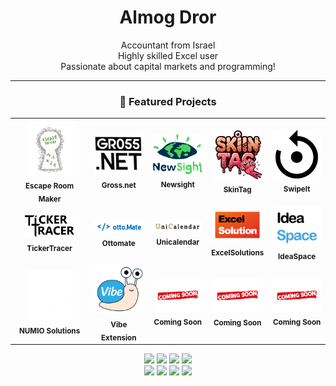 <!-- Profile Header -->
<h1 align="center">Almog Dror</h1>
<p align="center">
  Accountant from Israel<br>
  Highly skilled Excel user <br>
  Passionate about capital markets and programming!
</p>

---

<!-- Projects Grid -->
<h3 align="center">🚀 Featured Projects</h3>
<div align="center">
  <table>
    <tr>
      <td align="center">
        <img src="https://github.com/dalmog123/dalmog123/blob/main/escaperoommaker.png?raw=true" alt="Escape Room Maker" width="80" /><br>
        <sub><b>Escape Room Maker</b></sub>
      </td>
      <td align="center">
        <img src="https://github.com/dalmog123/dalmog123/blob/main/gross.net.png?raw=true" alt="Gross.net" width="80" /><br>
        <sub><b>Gross.net</b></sub>
      </td>
      <td align="center">
        <img src="https://github.com/dalmog123/dalmog123/blob/main/newsight.png?raw=true" alt="NewSight" width="80" /><br>
        <sub><b>Newsight</b></sub>
      </td>
      <td align="center">
        <img src="https://github.com/dalmog123/dalmog123/blob/main/skintag.png?raw=true" alt="SkinTag" width="80" /><br>
        <sub><b>SkinTag</b></sub>
      </td>
      <td align="center">
        <img src="https://github.com/dalmog123/dalmog123/blob/main/swipeit.png?raw=true" alt="SwipeIt Game" width="80" /><br>
        <sub><b>SwipeIt</b></sub>
      </td>
    </tr>
    <tr>
      <td align="center">
        <img src="https://github.com/dalmog123/dalmog123/blob/main/tickertracer.png?raw=true" alt="TickerTracer" width="80" /><br>
        <sub><b>TickerTracer</b></sub>
      </td>
      <td align="center">
        <img src="https://github.com/dalmog123/dalmog123/blob/main/ottomate.png?raw=true" alt="ottoMate" width="80" /><br>
        <sub><b>Ottomate</b></sub>
      </td>
      <td align="center">
        <img src="https://github.com/dalmog123/dalmog123/blob/main/unicalendar.png?raw=true" alt="Unicalendar" width="80" /><br>
        <sub><b>Unicalendar</b></sub>
      </td>
      <td align="center">
        <img src="https://github.com/dalmog123/dalmog123/blob/main/excelsolutions.png?raw=true" alt="ExcelSolutions" width="80" /><br>
        <sub><b>ExcelSolutions</b></sub>
      </td>
      <td align="center">
        <img src="https://github.com/dalmog123/dalmog123/blob/main/ideaspace.png?raw=true" alt="IdeaSpace" width="80" /><br>
        <sub><b>IdeaSpace</b></sub>
      </td>
    </tr>
    <!-- Coming Soon Row -->
    <tr>
      <td align="center">
        <img src="https://github.com/dalmog123/dalmog123/blob/main/NUMIO.png?raw=true" alt="NUMIO" width="80" /><br>
        <sub><b>NUMIO Solutions</b></sub>
      </td>
      <td align="center">
        <img src="https://github.com/dalmog123/dalmog123/blob/main/VIBE_LOGO.png?raw=true" alt="Vibe Extension" width="80" /><br>
        <sub><b>Vibe Extension</b></sub>
      </td>
      <td align="center">
        <img src="https://github.com/dalmog123/dalmog123/blob/main/comingsoon.png?raw=true" alt="coming soon!" width="80" /><br>
        <sub><b>Coming Soon</b></sub>
      </td>
      <td align="center">
        <img src="https://github.com/dalmog123/dalmog123/blob/main/comingsoon.png?raw=true" alt="coming soon!" width="80" /><br>
        <sub><b>Coming Soon</b></sub>
      </td>
      <td align="center">
        <img src="https://github.com/dalmog123/dalmog123/blob/main/comingsoon.png?raw=true" alt="coming soon!" width="80" /><br>
        <sub><b>Coming Soon</b></sub>
      </td>
    </tr>
  </table>
</div>

<div align="center">
  <img src="https://img.shields.io/badge/-Python-3776AB?logo=python&logoColor=white&style=flat" />
  <img src="https://img.shields.io/badge/-JavaScript-F7DF1E?logo=javascript&logoColor=black&style=flat" />
  <img src="https://img.shields.io/badge/-TypeScript-3178C6?logo=typescript&logoColor=white&style=flat" />
  <img src="https://img.shields.io/badge/-CSharp-239120?logo=csharp&logoColor=white&style=flat" />
  <br/>
  <img src="https://img.shields.io/badge/-Node.js-339933?logo=node.js&logoColor=white&style=flat" />
  <img src="https://img.shields.io/badge/-React-61DAFB?logo=react&logoColor=black&style=flat" />
  <img src="https://img.shields.io/badge/-Next.js-000000?logo=next.js&logoColor=white&style=flat" />
  <img src="https://img.shields.io/badge/-Excel-217346?logo=microsoft-excel&logoColor=white&style=flat" />
</div>

